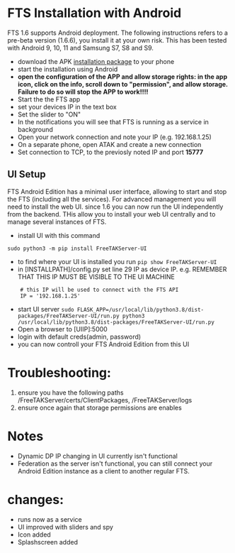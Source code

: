 # FTS Installation with Android
FTS 1.6 supports Android deployment. The following instructions refers to a pre-beta version (1.6.6), you install it at your own risk. This has been tested with Android 9, 10, 11 and Samsung S7, S8 and S9.

- download the APK [installation package](https://ssna.box.com/s/qkiltrjvy30l047yg7qisdnlz2ne6zjq) to  your phone
- start the installation using Android
- **open the configuration of the APP and allow storage rights: in the app icon, click on the info, scroll down to "permission", and allow storage. Failure to do so will stop the APP to work!!!!**
- Start the the FTS app
- set your devices IP in the text box
- Set the slider to "ON"
- In the notifications you will see that FTS is running as a service in background
- Open your network connection and note your IP (e.g. 192.168.1.25)
- On a separate phone, open ATAK and create a new connection
- Set  connection to TCP, to the previosly noted IP and port **15777**

## UI Setup
FTS  Android Edition has a minimal user interface, allowing to start and stop the FTS (including all the services).  For advanced management you will need to install the web UI.
since 1.6 you can now run the UI independently from the backend. THis allow you to install your web UI centrally and to manage several instances of FTS.

- install UI with this command
```
sudo python3 -m pip install FreeTAKServer-UI
```
- to find where your UI is installed you run
```pip show FreeTAKServer-UI```
- in [INSTALLPATH]/config.py  set line 29 IP as device IP. e.g. REMEMBER THAT THIS IP MUST BE VISIBLE TO THE UI MACHINE
```
    # this IP will be used to connect with the FTS API
    IP = '192.168.1.25'
```
- start UI server
```sudo FLASK_APP=/usr/local/lib/python3.8/dist-packages/FreeTAKServer-UI/run.py python3 /usr/local/lib/python3.8/dist-packages/FreeTAKServer-UI/run.py```
- Open a browser to [UIIP]:5000
- login with default creds(admin, password)
- you can now controll your FTS Android Edition from this UI 


# Troubleshooting:
1. ensure you have the following paths /FreeTAKServer/certs/ClientPackages, /FreeTAKServer/logs
2. ensure once again that storage permissions are enables

# Notes
* Dynamic DP IP changing in UI currently isn't functional
* Federation as the server isn't functional, you can still connect your Android Edition instance as a client to another regular FTS.  

# changes:
- runs now as a service
- UI improved with sliders and spy
- Icon added
- Splashscreen added
